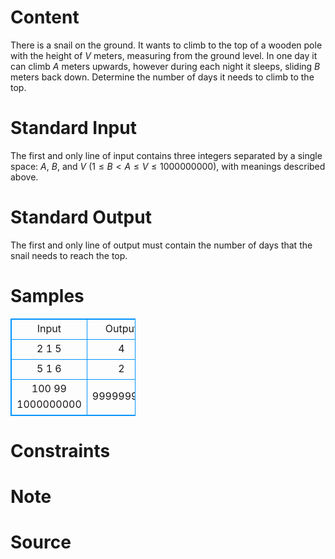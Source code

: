 
# Content

There is a snail on the ground. It wants to climb to the top of a wooden pole with the height of $V$
meters, measuring from the ground level. In one day it can climb $A$ meters upwards, however during 
each night it sleeps, sliding $B$ meters back down. Determine the number of days it needs to climb to the 
top.

# Standard Input

The first and only line of input contains three integers separated by a single space: $A$, $B$, and $V$ ($1 \leq B 
< A \leq V \leq 1 000 000 000$), with meanings described above.

# Standard Output

The first and only line of output must contain the number of days that the snail needs to reach the top.

# Samples

<style>
        table,table tr th, table tr td { border:1px solid #0094ff; }
        table { width: 200px; min-height: 25px; line-height: 25px; text-align: center; border-collapse: collapse;}   
    </style>
<table>
	<tr>
		<td>Input</td>
		<td>Output</td>
	</tr>
<tr><td>2 1 5</td><td>4</td></tr><tr><td>5 1 6</td><td>2</td></tr><tr><td>100 99 1000000000</td><td>999999901</td></tr></table>


# Constraints



# Note



# Source


